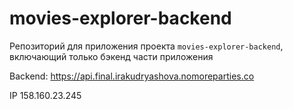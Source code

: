# movies-explorer-backend

Репозиторий для приложения проекта `movies-explorer-backend`, включающий только бэкенд части приложения

Backend: https://api.final.irakudryashova.nomoreparties.co

IP 158.160.23.245
